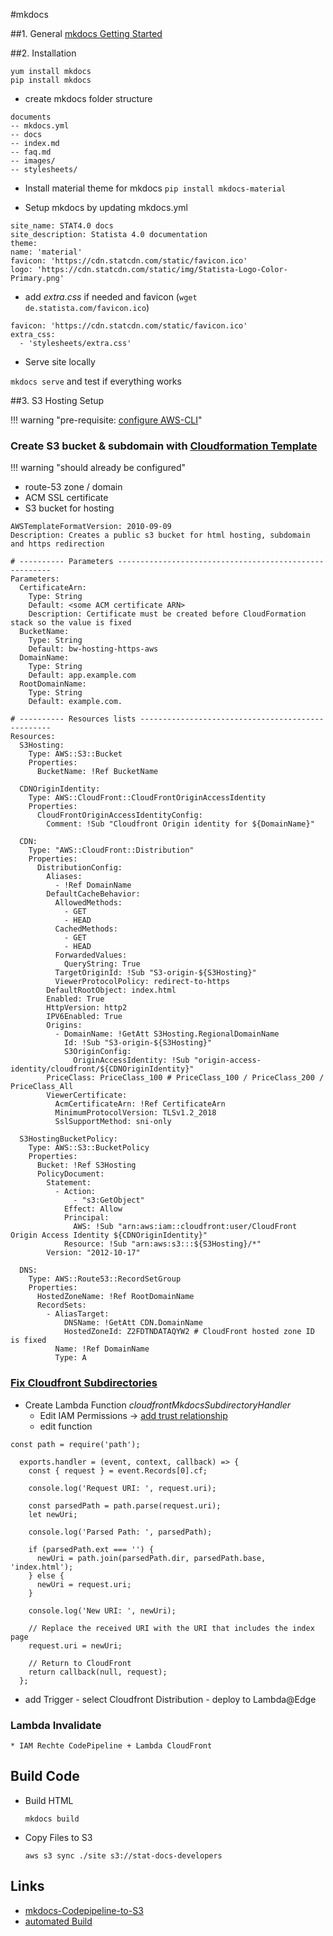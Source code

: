 #mkdocs

##1. General
[mkdocs Getting Started](https://www.mkdocs.org/#getting-started "mkdocs Getting Started")

##2. Installation
```
yum install mkdocs
pip install mkdocs
```
* create mkdocs folder structure
```
documents
-- mkdocs.yml
-- docs
-- index.md
-- faq.md
-- images/
-- stylesheets/
```

* Install material theme for mkdocs 
`pip install mkdocs-material`

* Setup mkdocs by updating mkdocs.yml
```
site_name: STAT4.0 docs
site_description: Statista 4.0 documentation
theme:
name: 'material'
favicon: 'https://cdn.statcdn.com/static/favicon.ico'
logo: 'https://cdn.statcdn.com/static/img/Statista-Logo-Color-Primary.png'
```
* add _extra.css_ if needed and favicon (`wget de.statista.com/favicon.ico`)
```
favicon: 'https://cdn.statcdn.com/static/favicon.ico'
extra_css:
  - 'stylesheets/extra.css'
```

* Serve site locally

`mkdocs serve` and test if everything works

##3. S3 Hosting Setup

!!! warning "pre-requisite: [configure AWS-CLI](aws_cli)"


### Create S3 bucket & subdomain with [Cloudformation Template](https://docs.aws.amazon.com/AWSCloudFormation/latest/UserGuide/quickref-s3.html)

!!! warning "should already be configured"
* route-53 zone / domain
* ACM SSL certificate
* S3 bucket for hosting

```
AWSTemplateFormatVersion: 2010-09-09
Description: Creates a public s3 bucket for html hosting, subdomain and https redirection

# ---------- Parameters -------------------------------------------------------
Parameters:
  CertificateArn:
    Type: String
    Default: <some ACM certificate ARN>
    Description: Certificate must be created before CloudFormation stack so the value is fixed
  BucketName:
    Type: String
    Default: bw-hosting-https-aws
  DomainName:
    Type: String
    Default: app.example.com
  RootDomainName:
    Type: String
    Default: example.com.

# ---------- Resources lists --------------------------------------------------
Resources:
  S3Hosting:
    Type: AWS::S3::Bucket
    Properties:
      BucketName: !Ref BucketName

  CDNOriginIdentity:
    Type: AWS::CloudFront::CloudFrontOriginAccessIdentity
    Properties:
      CloudFrontOriginAccessIdentityConfig:
        Comment: !Sub "Cloudfront Origin identity for ${DomainName}"

  CDN:
    Type: "AWS::CloudFront::Distribution"
    Properties:
      DistributionConfig:
        Aliases: 
          - !Ref DomainName
        DefaultCacheBehavior:
          AllowedMethods:
            - GET
            - HEAD
          CachedMethods:
            - GET
            - HEAD
          ForwardedValues:
            QueryString: True
          TargetOriginId: !Sub "S3-origin-${S3Hosting}"
          ViewerProtocolPolicy: redirect-to-https
        DefaultRootObject: index.html
        Enabled: True
        HttpVersion: http2
        IPV6Enabled: True
        Origins:
          - DomainName: !GetAtt S3Hosting.RegionalDomainName
            Id: !Sub "S3-origin-${S3Hosting}"
            S3OriginConfig:
              OriginAccessIdentity: !Sub "origin-access-identity/cloudfront/${CDNOriginIdentity}"
        PriceClass: PriceClass_100 # PriceClass_100 / PriceClass_200 / PriceClass_All
        ViewerCertificate:
          AcmCertificateArn: !Ref CertificateArn
          MinimumProtocolVersion: TLSv1.2_2018
          SslSupportMethod: sni-only

  S3HostingBucketPolicy:
    Type: AWS::S3::BucketPolicy
    Properties:
      Bucket: !Ref S3Hosting
      PolicyDocument:
        Statement:
          - Action:
              - "s3:GetObject"
            Effect: Allow
            Principal:
              AWS: !Sub "arn:aws:iam::cloudfront:user/CloudFront Origin Access Identity ${CDNOriginIdentity}"
            Resource: !Sub "arn:aws:s3:::${S3Hosting}/*"
        Version: "2012-10-17"

  DNS:
    Type: AWS::Route53::RecordSetGroup
    Properties:
      HostedZoneName: !Ref RootDomainName
      RecordSets:
        - AliasTarget:
            DNSName: !GetAtt CDN.DomainName
            HostedZoneId: Z2FDTNDATAQYW2 # CloudFront hosted zone ID is fixed
          Name: !Ref DomainName
          Type: A
```

### [Fix Cloudfront Subdirectories](https://medium.com/radon-dev/redirection-on-cloudfront-with-lambda-edge-e72fd633603e "Source")

* Create Lambda Function _cloudfrontMkdocsSubdirectoryHandler_
    * Edit IAM Permissions -> [add trust relationship](https://stackoverflow.com/questions/53796032/cannot-create-aws-lamda-function-due-to-some-cryptic-error-message)
    * edit function
  
```
const path = require('path');
  
  exports.handler = (event, context, callback) => {
    const { request } = event.Records[0].cf;
    
    console.log('Request URI: ', request.uri);

    const parsedPath = path.parse(request.uri);
    let newUri;

    console.log('Parsed Path: ', parsedPath);
    
    if (parsedPath.ext === '') {
      newUri = path.join(parsedPath.dir, parsedPath.base, 'index.html');
    } else {
      newUri = request.uri;
    }

    console.log('New URI: ', newUri);

    // Replace the received URI with the URI that includes the index page
    request.uri = newUri;
    
    // Return to CloudFront
    return callback(null, request);
  };
```
  
* add Trigger - select Cloudfront Distribution - deploy to Lambda@Edge
### Lambda Invalidate
    * IAM Rechte CodePipeline + Lambda CloudFront

## Build Code
* Build HTML
    ```
    mkdocs build
    ```

* Copy Files to S3
    ```
    aws s3 sync ./site s3://stat-docs-developers
    ```
## Links
* [mkdocs-Codepipeline-to-S3](https://github.com/aurbac/mkdocs-codepipeline-github-to-s3)
* [automated Build](https://medium.com/taptuit/automated-build-deploy-with-aws-codepipeline-f0714d62f61c)